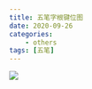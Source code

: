 ```yaml
---
title: 五笔字根键位图
date: 2020-09-26
categories: 
    - others
tags: [五笔]
---
```


![](https://cdn.jsdelivr.net/gh/wayloong/imgchr@latest/notes/img/040.jpg)

